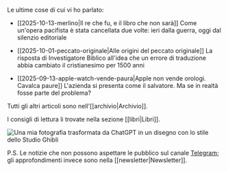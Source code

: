 Le ultime cose di cui vi ho parlato:

- [[2025-10-13-merlino|Il re che fu, e il libro che non sarà]] Come un'opera pacifista è stata cancellata due volte: ieri dalla guerra, oggi dal silenzio editoriale

- [[2025-10-01-peccato-originale|Alle origini del peccato originale]] La risposta di Investigatore Biblico all'idea che un errore di traduzione abbia cambiato il cristianesimo per 1500 anni

- [[2025-09-13-apple-watch-vende-paura|Apple non vende orologi. Cavalca paure]] L'azienda si presenta come il salvatore. Ma se in realtà fosse parte del problema?

Tutti gli altri articoli sono nell'[[archivio|Archivio]].

I consigli di lettura li trovate nella sezione [[libri|Libri]].

![Una mia fotografia trasformata da ChatGPT in un disegno con lo stile dello Studio Ghibli](profilo-ghibli.jpg)

P.S. Le notizie che non possono aspettare le pubblico sul canale [Telegram](https://t.me/yuridiprodo); gli approfondimenti invece sono nella [[newsletter|Newsletter]].